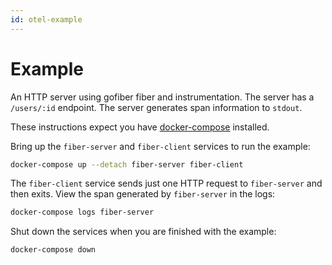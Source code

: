 ```yaml
---
id: otel-example
---
```


# Example

An HTTP server using gofiber fiber and instrumentation. The server has a
`/users/:id` endpoint. The server generates span information to
`stdout`.

These instructions expect you have
[docker-compose](https://docs.docker.com/compose/) installed.

Bring up the `fiber-server` and `fiber-client` services to run the
example:

```sh
docker-compose up --detach fiber-server fiber-client
```

The `fiber-client` service sends just one HTTP request to `fiber-server`
and then exits. View the span generated by `fiber-server` in the logs:

```sh
docker-compose logs fiber-server
```

Shut down the services when you are finished with the example:

```sh
docker-compose down
```

